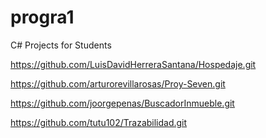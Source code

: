 # progra1
C# Projects for Students

https://github.com/LuisDavidHerreraSantana/Hospedaje.git

https://github.com/arturorevillarosas/Proy-Seven.git

https://github.com/joorgepenas/BuscadorInmueble.git

https://github.com/tutu102/Trazabilidad.git


